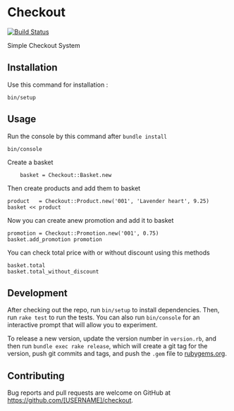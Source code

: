 # Checkout
[![Build Status](https://travis-ci.org/yottanami/checkout.svg?branch=master)](https://travis-ci.org/yottanami/checkout)

Simple Checkout System

## Installation

Use this command for installation :

```
bin/setup
```

## Usage
Run the console by this command after `bundle install`
```
bin/console
```
Create a basket
```
    basket = Checkout::Basket.new
```
Then create products and add them to basket
```
product   = Checkout::Product.new('001', 'Lavender heart', 9.25)
basket << product
```
Now you can create anew promotion and add it to basket
```
promotion = Checkout::Promotion.new('001', 0.75)
basket.add_promotion promotion
```
You can check total price with or without discount using this methods
```
basket.total
basket.total_without_discount
```

## Development

After checking out the repo, run `bin/setup` to install dependencies. Then, run `rake test` to run the tests. You can also run `bin/console` for an interactive prompt that will allow you to experiment.

 To release a new version, update the version number in `version.rb`, and then run `bundle exec rake release`, which will create a git tag for the version, push git commits and tags, and push the `.gem` file to [rubygems.org](https://rubygems.org).

## Contributing

Bug reports and pull requests are welcome on GitHub at https://github.com/[USERNAME]/checkout.
